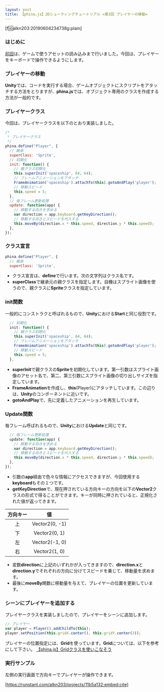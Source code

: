 ```yaml
---
layout: post
title: 【phina.js】2Dシューティングチュートリアル =第3回 プレイヤーの移動=
---
```


[f:id:alkn203:20190604234738g:plain]
### はじめに
[前回](02-sprite.md)は、ゲームで使うアセットの読み込みまで行いました。今回は、プレイヤーをキーボードで操作できるようにします。

### プレイヤーの移動
**Unity**では、コードを実行する場合、ゲームオブジェクトにスクリプトをアタッチする方法をとりますが、**phina.js**では、オブジェクト専用のクラスを作成する方法が一般的です。

### プレイヤークラス
今回は、プレイヤークラスを以下のとおり実装しました。

```javascript
/*
 * プレイヤークラス
 */
phina.define("Player", {
  // 継承
  superClass: 'Sprite',
  // 初期化
  init: function() {
    // 親クラス初期化
    this.superInit('spaceship', 64, 64);
    // フレームアニメーションをアタッチ
    FrameAnimation('spaceship').attachTo(this).gotoAndPlay('player');
    // 移動スピード
    this.speed = 5;
  },
  // 毎フレーム更新処理
  update: function(app) {
    // 移動する向きを求める
    var direction = app.keyboard.getKeyDirection();
    // 移動する向きとスピードを代入する
    this.moveBy(direction.x * this.speed, direction.y * this.speed);
  },
});
```

### クラス宣言

```javascript
phina.define("Player", {
  // 継承
  superClass: 'Sprite',
```

- クラス宣言は、**define**で行います。次の文字列はクラス名です。
- **superClass**で継承元の親クラスを指定します。自機はスプライト画像を使うので、親クラスに**Sprite**クラスを指定しています。

### init関数
一般的にコンストラクと呼ばれるもので、**Unity**における**Start**と同じ役割です。

```javascript
  // 初期化
  init: function() {
    // 親クラス初期化
    this.superInit('spaceship', 64, 64);
    // フレームアニメーションをアタッチ
    FrameAnimation('spaceship').attachTo(this).gotoAndPlay('player');
    // 移動スピード
    this.speed = 5;
  },
```
- **superInit**で親クラスの**Sprite**を初期化しています。第一引数はスプライト画像のアセット名で、第二、第三引数にスプライト画像の切り出しサイズを指定しています。
- **FrameAnimation**を作成し、**this**(Player)にアタッチしています。この辺りは、**Unity**のコンポーネントに近いです。
- **gotoAndPlay**で、先に定義したアニメーションを再生しています。

### Update関数
毎フレーム呼ばれるもので、**Unity**における**Update**と同じです。

```javascript
  // 毎フレーム更新処理
  update: function(app) {
    // 移動する向きを求める
    var direction = app.keyboard.getKeyDirection();
    // 移動する向きとスピードを代入する
    this.moveBy(direction.x * this.speed, direction.y * this.speed);
  },
});
```

- 引数の**app**経由で色々な情報にアクセスできますが、今回使用する**keyboard**もその１つです。
- **getKeyDirection**で、現在押されている方向キーの方向を以下の**Vector2**クラスの形式で得ることができます。キーが同時に押されていると、正規化された値が返ってきます。

| 方向キー | 値 |
|:-:|:-:|
|上|Vector2(0, -1)|
|下|Vector2(0, 1)|
|左|Vector2(-1, 0)|
|右|Vector2(1, 0)|

- 変数**direction**に上記のいずれかが入ってきますので、**direction.x**と**direction.y**でそれぞれの方向に分けてスピードを乗じて、移動量を求めます。
- 最後に**moveBy**関数に移動量を与えて、プレイヤーの位置を更新しています。

### シーンにプレイヤーを追加する
プレイヤークラスを実装しましたので、プレイヤーをシーンに追加します。

```javascript
// プレイヤー
var player = Player().addChildTo(this);
player.setPosition(this.gridX.center(), this.gridY.center(3));
```

プレイヤーの位置指定には、**Grid**を使っています。**Grid**については、以下を参考にして下さい。
[【phina.js】Gridクラスを使いこなそう](https://qiita.com/alkn203/items/d176a10d4e38d15e4062)

### 実行サンプル
左側の実行画面で方向キーでプレイヤーが操作できます。

[https://runstant.com/alkn203/projects/11b5a132:embed:cite]
